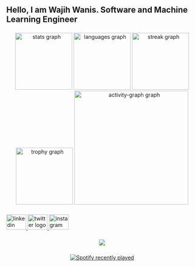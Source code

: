 <h2 align="left">Hello, I am Wajih Wanis. Software and Machine Learning Engineer</h2>

###

<div align="center">
  <img src="https://github-readme-stats.vercel.app/api?username=Wajih-Wanis&hide_title=false&hide_rank=false&show_icons=true&include_all_commits=true&count_private=true&disable_animations=false&theme=dracula&locale=en&hide_border=false&order=1" height="150" alt="stats graph"  />
  <img src="https://github-readme-stats.vercel.app/api/top-langs?username=Wajih-Wanis&locale=en&hide_title=false&layout=compact&card_width=320&langs_count=5&theme=dracula&hide_border=false&order=2" height="150" alt="languages graph"  />
  <img src="https://streak-stats.demolab.com?user=Wajih-Wanis&locale=en&mode=daily&theme=dracula&hide_border=false&border_radius=5&order=3" height="150" alt="streak graph"  />
  <img src="https://github-profile-trophy.vercel.app?username=Wajih-Wanis&theme=dracula&column=-1&row=1&margin-w=8&margin-h=8&no-bg=false&no-frame=false&order=4" height="150" alt="trophy graph"  />
  <img src="https://github-readme-activity-graph.vercel.app/graph?username=Wajih-Wanis&radius=16&theme=react&area=true&order=5" height="300" alt="activity-graph graph"  />
</div>

###

<div align="left">
  <a href="https://www.linkedin.com/in/wajih-wanis/" target="_blank">
    <img src="https://raw.githubusercontent.com/maurodesouza/profile-readme-generator/master/src/assets/icons/social/linkedin/default.svg" width="52" height="40" alt="linkedin logo"  />
  </a>
  <a href="https://l.facebook.com/l.php?u=https%3A%2F%2Fx.com%2Fwajih_wanis%3Ft%3DXe_bMElS769EEZGUuQP2VQ%26s%3D09%26fbclid%3DIwAR1SagOSbptHcQDesc5OLDCMxD1ErjfI5hQXSvWp957wNNil7ioO0N5RxSk&h=AT0a96VugwEZmCTYCX0Z3pwfUR9NwFBJERlsG3on_7crAUwLxeXr1YpdwH5n_fbkznOc1HbJ70Ivq41doxY3QyqZq1kbYT0s5Jghbs_AS303N9P9VOzTC2Wd11K1O5XWGF8Dgg" target="_blank">
    <img src="https://raw.githubusercontent.com/maurodesouza/profile-readme-generator/master/src/assets/icons/social/twitter/default.svg" width="52" height="40" alt="twitter logo"  />
  </a>
  <a href="https://www.instagram.com/wajih_wanis/" target="_blank">
    <img src="https://raw.githubusercontent.com/maurodesouza/profile-readme-generator/master/src/assets/icons/social/instagram/default.svg" width="52" height="40" alt="instagram logo"  />
  </a>
</div>

###

<div align="center">
  <img src="https://profile-counter.glitch.me/Wajih-Wanis/count.svg?"  />
</div>

###

<div align="center">
  <a href="https://open.spotify.com/user/5idjn4tlgpl0sese0pm3g3yyp">
    <img src="https://spotify-recently-played-readme.vercel.app/api?user=5idjn4tlgpl0sese0pm3g3yyp&count=5&unique=true" alt="Spotify recently played"  />
  </a>
</div>

###
